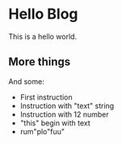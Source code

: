 ---
---
# Hello Blog 

This is a hello world.

## More things

And some:

 * First instruction
 * Instruction with "text" string
 * Instruction with 12 number
 * "this" begin with text
 * rum"plo"fuu"
